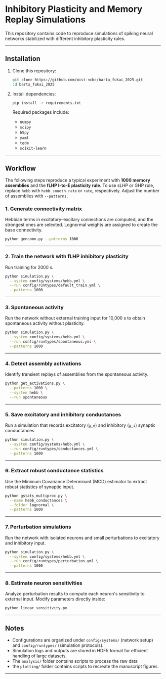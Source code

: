 # Inhibitory Plasticity and Memory Replay Simulations

This repository contains code to reproduce simulations of spiking neural networks stabilized with different inhibitory plasticity rules.

---

## Installation

1. Clone this repository:

   ```bash
   git clone https://github.com/oist-ncbc/barta_fukai_2025.git
   cd barta_fukai_2025
   ```

2. Install dependencies:

   ```bash
   pip install -r requirements.txt
   ```

   Required packages include:

   * `numpy`
   * `scipy`
   * `h5py`
   * `yaml`
   * `tqdm`
   * `scikit-learn`

---

## Workflow

The following steps reproduce a typical experiment with **1000 memory assemblies** and the **fLHP I-to-E plasticity rule**. To use sLHP or GHP rule, replace `hebb` with `hebb_smooth_rate` or `rate`, respectively.
Adjust the number of assemblies with `--patterns`.

### 1. Generate connectivity matrix

Hebbian terms in excitatory–excitary connections are computed, and the strongest ones are selected. Lognormal weights are assigned to create the base connectivity.

```bash
python genconn.py --patterns 1000
```

---

### 2. Train the network with fLHP inhibitory plasticity

Run training for 2000 s.

```bash
python simulation.py \
  --system config/systems/hebb.yml \
  --run config/runtypes/default_train.yml \
  --patterns 1000
```

---

### 3. Spontaneous activity

Run the network without external training input for 10,000 s to obtain spontaneous activity without plasticity.

```bash
python simulation.py \
  --system config/systems/hebb.yml \
  --run config/runtypes/spontaneous.yml \
  --patterns 1000
```

---

### 4. Detect assembly activations

Identify transient replays of assemblies from the spontaneous activity.

```bash
python get_activations.py \
  --patterns 1000 \
  --system hebb \
  --run spontaneous
```

---

### 5. Save excitatory and inhibitory conductances

Run a simulation that records excitatory (`g_e`) and inhibitory (`g_i`) synaptic conductances.

```bash
python simulation.py \
  --system config/systems/hebb.yml \
  --run config/runtypes/conductances.yml \
  --patterns 1000
```

---

### 6. Extract robust conductance statistics

Use the Minimum Covariance Determinant (MCD) estimator to extract robust statistics of synaptic input.

```bash
python gstats_multiproc.py \
  --name hebb_conductances \
  --folder lognormal \
  --patterns 1000
```

---

### 7. Perturbation simulations

Run the network with isolated neurons and small perturbations to excitatory and inhibitory input.

```bash
python simulation.py \
  --system config/systems/hebb.yml \
  --run config/runtypes/perturbation.yml \
  --patterns 1000
```

---

### 8. Estimate neuron sensitivities

Analyze perturbation results to compute each neuron's sensitivity to external input.
Modify parameters directly inside:

```bash
python linear_sensitivity.py
```

---

## Notes

* Configurations are organized under `config/systems/` (network setup) and `config/runtypes/` (simulation protocols).
* Simulation logs and outputs are stored in HDF5 format for efficient handling of large datasets.
* The `analysis/` folder contains scripts to process the raw data
* the `plotting/` folder contains scripts to recreate the manuscript figures.

---
